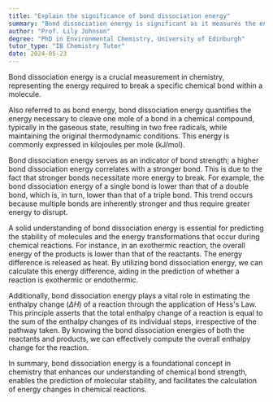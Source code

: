 ```yaml
---
title: "Explain the significance of bond dissociation energy"
summary: "Bond dissociation energy is significant as it measures the energy required to break a specific chemical bond in a molecule."
author: "Prof. Lily Johnson"
degree: "PhD in Environmental Chemistry, University of Edinburgh"
tutor_type: "IB Chemistry Tutor"
date: 2024-05-23
---
```


Bond dissociation energy is a crucial measurement in chemistry, representing the energy required to break a specific chemical bond within a molecule.

Also referred to as bond energy, bond dissociation energy quantifies the energy necessary to cleave one mole of a bond in a chemical compound, typically in the gaseous state, resulting in two free radicals, while maintaining the original thermodynamic conditions. This energy is commonly expressed in kilojoules per mole (kJ/mol).

Bond dissociation energy serves as an indicator of bond strength; a higher bond dissociation energy correlates with a stronger bond. This is due to the fact that stronger bonds necessitate more energy to break. For example, the bond dissociation energy of a single bond is lower than that of a double bond, which is, in turn, lower than that of a triple bond. This trend occurs because multiple bonds are inherently stronger and thus require greater energy to disrupt.

A solid understanding of bond dissociation energy is essential for predicting the stability of molecules and the energy transformations that occur during chemical reactions. For instance, in an exothermic reaction, the overall energy of the products is lower than that of the reactants. The energy difference is released as heat. By utilizing bond dissociation energy, we can calculate this energy difference, aiding in the prediction of whether a reaction is exothermic or endothermic.

Additionally, bond dissociation energy plays a vital role in estimating the enthalpy change ($\Delta H$) of a reaction through the application of Hess's Law. This principle asserts that the total enthalpy change of a reaction is equal to the sum of the enthalpy changes of its individual steps, irrespective of the pathway taken. By knowing the bond dissociation energies of both the reactants and products, we can effectively compute the overall enthalpy change for the reaction.

In summary, bond dissociation energy is a foundational concept in chemistry that enhances our understanding of chemical bond strength, enables the prediction of molecular stability, and facilitates the calculation of energy changes in chemical reactions.
    